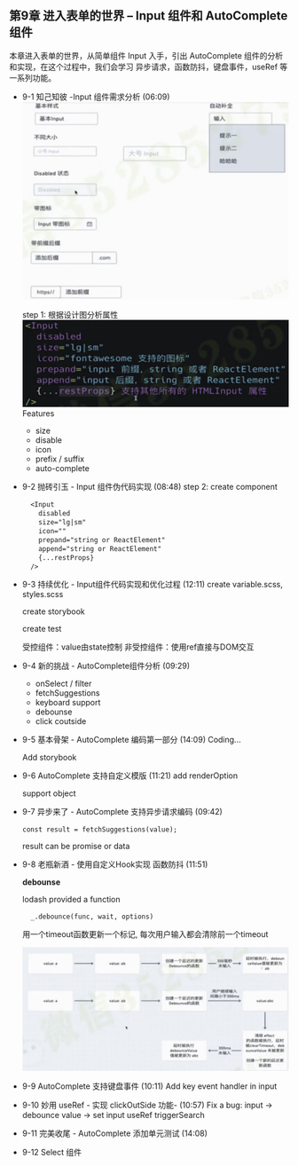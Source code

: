 ## 第9章 进入表单的世界 – Input 组件和 AutoComplete 组件
本章进入表单的世界，从简单组件 Input 入手，引出 AutoComplete 组件的分析和实现，在这个过程中，我们会学习 异步请求，函数防抖，键盘事件，useRef 等一系列功能。

- 9-1 知己知彼 -Input 组件需求分析 (06:09)
  ![](./_images/input-design.png)
  
  step 1: 根据设计图分析属性
  ![](./_images/input-props.png)
  Features
    - size
    - disable
    - icon
    - prefix / suffix
    - auto-complete

- 9-2 抛砖引玉 - Input 组件伪代码实现 (08:48)
  step 2: create component
  ```
    <Input
      disabled
      size="lg|sm"
      icon=""
      prepand="string or ReactElement"
      append="string or ReactElement"
      {...restProps}
    />
  ```
  
- 9-3 持续优化 - Input组件代码实现和优化过程 (12:11)
  create variable.scss, styles.scss

  create storybook

  create test

  受控组件：value由state控制
  非受控组件：使用ref直接与DOM交互

- 9-4 新的挑战 - AutoComplete组件分析 (09:29)
  - onSelect / filter
  - fetchSuggestions
  - keyboard support
  - debounse
  - click coutside

- 9-5 基本骨架 - AutoComplete 编码第一部分 (14:09)
  Coding...

  Add storybook

- 9-6 AutoComplete 支持自定义模版 (11:21)
  add renderOption

  support object 
  
- 9-7 异步来了 - AutoComplete 支持异步请求编码 (09:42)
  ```
  const result = fetchSuggestions(value);
  ```
  result can be promise or data

- 9-8 老瓶新酒 - 使用自定义Hook实现 函数防抖 (11:51)
  
  **debounse**

  lodash provided a function
  ```
    _.debounce(func, wait, options)
  ```
  
  用一个timeout函数更新一个标记, 每次用户输入都会清除前一个timeout

  ![](./_images/debounce.png)

- 9-9 AutoComplete 支持键盘事件 (10:11)
  Add key event handler in input 


- 9-10 妙用 useRef - 实现 clickOutSide 功能- (10:57)
  Fix a bug: input -> debounce value -> set input
  useRef triggerSearch

  

- 9-11 完美收尾 - AutoComplete 添加单元测试 (14:08)

- 9-12 Select 组件
